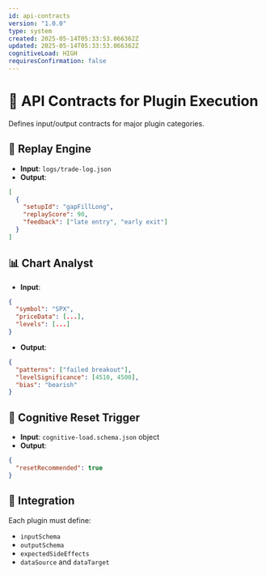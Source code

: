 ```yaml
---
id: api-contracts
version: "1.0.0"
type: system
created: 2025-05-14T05:33:53.066362Z
updated: 2025-05-14T05:33:53.066362Z
cognitiveLoad: HIGH
requiresConfirmation: false
---
```


# 📡 API Contracts for Plugin Execution

Defines input/output contracts for major plugin categories.

## 🔁 Replay Engine

- **Input**: `logs/trade-log.json`
- **Output**:
```json
[
  {
    "setupId": "gapFillLong",
    "replayScore": 90,
    "feedback": ["late entry", "early exit"]
  }
]
```

## 📊 Chart Analyst

- **Input**:
```json
{
  "symbol": "SPX",
  "priceData": [...],
  "levels": [...]
}
```

- **Output**:
```json
{
  "patterns": ["failed breakout"],
  "levelSignificance": [4510, 4500],
  "bias": "bearish"
}
```

## 🧠 Cognitive Reset Trigger

- **Input**: `cognitive-load.schema.json` object
- **Output**: 
```json
{
  "resetRecommended": true
}
```

## 🧩 Integration

Each plugin must define:
- `inputSchema`
- `outputSchema`
- `expectedSideEffects`
- `dataSource` and `dataTarget`
